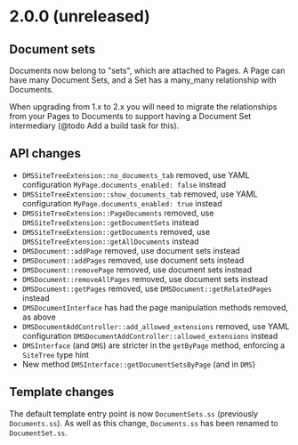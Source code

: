 # 2.0.0 (unreleased)

## Document sets

Documents now belong to "sets", which are attached to Pages. A Page can have many Document Sets, and a Set has a
many_many relationship with Documents.

When upgrading from 1.x to 2.x you will need to migrate the relationships from your Pages to Documents to support
having a Document Set intermediary (@todo Add a build task for this).

## API changes

* `DMSSiteTreeExtension::no_documents_tab` removed, use YAML configuration `MyPage.documents_enabled: false` instead
* `DMSSiteTreeExtension::show_documents_tab` removed, use YAML configuration `MyPage.documents_enabled: true` instead
* `DMSSiteTreeExtension::PageDocuments` removed, use `DMSSiteTreeExtension::getDocumentSets` instead
* `DMSSiteTreeExtension::getDocuments` removed, use `DMSSiteTreeExtension::getAllDocuments` instead
* `DMSDocument::addPage` removed, use document sets instead
* `DMSDocument::addPages` removed, use document sets instead
* `DMSDocument::removePage` removed, use document sets instead
* `DMSDocument::removeAllPages` removed, use document sets instead
* `DMSDocument::getPages` removed, use `DMSDocument::getRelatedPages` instead
* `DMSDocumentInterface` has had the page manipulation methods removed, as above
* `DMSDocumentAddController::add_allowed_extensions` removed, use YAML configuration `DMSDocumentAddController::allowed_extensions` instead
* `DMSInterface` (and `DMS`) are stricter in the `getByPage` method, enforcing a `SiteTree` type hint
* New method `DMSInterface::getDocumentSetsByPage` (and in `DMS`)

## Template changes

The default template entry point is now `DocumentSets.ss` (previously `Documents.ss`). As well as this change,
`Documents.ss` has been renamed to `DocumentSet.ss`.
